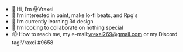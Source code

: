 - 👋 Hi, I’m @Vraxei
- 👀 I’m interested in paint, make lo-fi beats, and Rpg's
- 🌱 I’m currently learning 3d design
- 💞️ I’m looking to collaborate on nothing special 
- 📫 How to reach me, my e-mail:vrexai269@gmail.com or my Discord tag:Vraxei #9658

<!---
Vraxei/Vraxei is a ✨ special ✨ repository because its `README.md` (this file) appears on your GitHub profile.
You can click the Preview link to take a look at your changes.
--->
